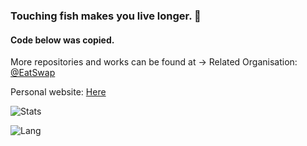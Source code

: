 ### Touching fish makes you live longer. 👋
#### Code below was copied.

More repositories and works can be found at ->
Related Organisation: [@EatSwap](https://github.com/EatSwap)

Personal website: [Here](https://eatswap.org)

![Stats](https://github-readme-stats.vercel.app/api?theme=radical&username=eat-swap&show_icons=true&include_all_commits=true&count_private=true)

![Lang](https://github-readme-stats.vercel.app/api/top-langs/?theme=radical&username=eat-swap&layout=compact)
